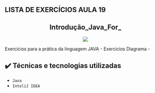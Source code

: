 ## LISTA DE EXERCÍCIOS AULA 19

<h2 align="center">Introdução_Java_For_</h2>

<p align="center">
<img src="https://img.shields.io/badge/Status-Programador_em_Desenvolvimento-red"></p>

<p>Exercícios para a prática da linguagem JAVA - Exercicios Diagrama -</p>

## ✔️ Técnicas e tecnologias utilizadas

- ``Java ``
- ``InteliJ IDEA``
